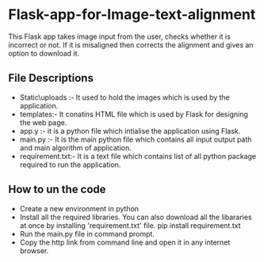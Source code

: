 # Flask-app-for-Image-text-alignment
This Flask app takes image input from the user, checks whether it is incorrect or not. If it is misaligned then corrects the alignment and gives an option to download it.  
## File Descriptions
- Static\uploads :- It used to hold the images which is used by the application. 
- templates:- It conatins HTML file which is used by Flask for designing the web page.
- app.y :- it is a python file which intialise the application using Flask. 
- main.py :- It is the main python file which contains all input output path and main algorithm of application.
- requirement.txt:- It is a text file which contains list of all python package required to run the application.
## How to un the code
- Create a new environment in python
- Install all the required libraries. You can also download all the libararies at once by installing 'requirement.txt' file.
pip install requirement.txt
- Run the main.py file in command prompt.
- Copy the http link from command line and open it in any internet browser.

